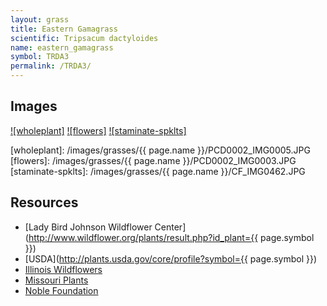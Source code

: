 ```yaml
---
layout: grass
title: Eastern Gamagrass
scientific: Tripsacum dactyloides
name: eastern_gamagrass
symbol: TRDA3
permalink: /TRDA3/
---
```


## Images

[![wholeplant]][lbj_TRDA3_whole_plant]
[![flowers]][lbj_TRDA3_flowers]
[![staminate-spklts]][lbj_TRDA3_staminate_spikelets]

[wholeplant]: /images/grasses/{{ page.name }}/PCD0002_IMG0005.JPG
[flowers]: /images/grasses/{{ page.name }}/PCD0002_IMG0003.JPG
[staminate-spklts]: /images/grasses/{{ page.name }}/CF_IMG0462.JPG

[lbj_TRDA3_whole_plant]: http://www.wildflower.org/gallery/result.php?id_image=105 "Beth Anderson, Lady Bird Johnson Wildflower Center"
[lbj_TRDA3_flowers]: http://www.wildflower.org/gallery/result.php?id_image=103 "Paul Cox, Lady Bird Johnson Wildflower Center"
[lbj_TRDA3_staminate_spikelets]: http://www.wildflower.org/gallery/result.php?id_image=36845 "Carolyn Fannon, Lady Bird Johnson Wildflower Center"

## Resources

* [Lady Bird Johnson Wildflower Center](http://www.wildflower.org/plants/result.php?id_plant={{ page.symbol }})
* [USDA](http://plants.usda.gov/core/profile?symbol={{ page.symbol }})
* [Illinois Wildflowers](http://www.illinoiswildflowers.info/grasses/plants/gama_grass.htm)
* [Missouri Plants](http://www.missouriplants.com/Grasses/Tripsacum_dactyloides_page.html)
* [Noble Foundation](http://www.noble.org/apps/plantimagegallery/Plant.aspx?PlantID=9&IndexType=ScientificName&PlantMainName=Tripsacum%20dactyloides&PlantTypeID=2)
